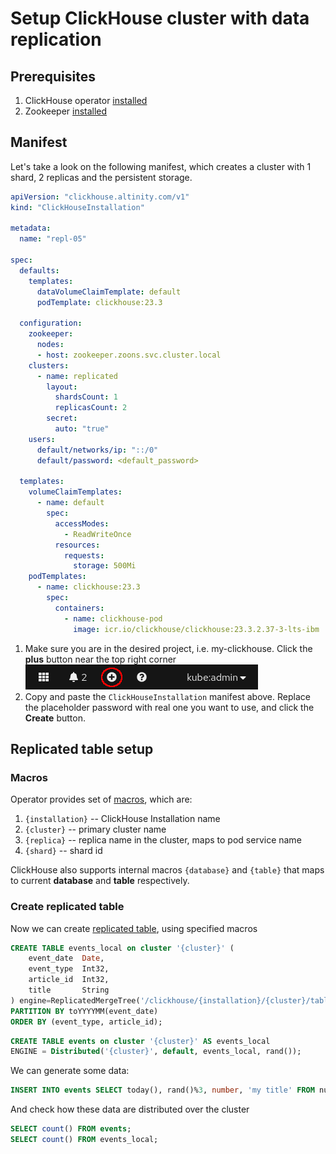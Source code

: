# Setup ClickHouse cluster with data replication

## Prerequisites

1. ClickHouse operator [installed][operator_installation_openshift.md]
1. Zookeeper [installed][zookeeper_setup_openshift.md]


## Manifest

Let's take a look on the following manifest, which creates a cluster with 1 shard, 2 replicas and the persistent storage.

```yaml
apiVersion: "clickhouse.altinity.com/v1"
kind: "ClickHouseInstallation"

metadata:
  name: "repl-05"

spec:
  defaults:
    templates: 
      dataVolumeClaimTemplate: default
      podTemplate: clickhouse:23.3
 
  configuration:
    zookeeper:
      nodes:
      - host: zookeeper.zoons.svc.cluster.local
    clusters:
      - name: replicated
        layout:
          shardsCount: 1
          replicasCount: 2
        secret:
          auto: "true"
    users:
      default/networks/ip: "::/0"
      default/password: <default_password>

  templates:
    volumeClaimTemplates:
      - name: default
        spec:
          accessModes:
            - ReadWriteOnce
          resources:
            requests:
              storage: 500Mi
    podTemplates:
      - name: clickhouse:23.3
        spec:
          containers:
            - name: clickhouse-pod
              image: icr.io/clickhouse/clickhouse:23.3.2.37-3-lts-ibm
```

1. Make sure you are in the desired project, i.e. my-clickhouse.
    Click the **plus** button near the top right corner\
    ![Plus button](./img/plus_button.png)
1. Copy and paste the ```ClickHouseInstallation``` manifest above.
    Replace the placeholder password with real one you want to use, and click the **Create** button.

## Replicated table setup

### Macros
Operator provides set of [macros][macros], which are:
 1. `{installation}` -- ClickHouse Installation name
 1. `{cluster}` -- primary cluster name
 1. `{replica}` -- replica name in the cluster, maps to pod service name
 1. `{shard}` -- shard id

ClickHouse also supports internal macros `{database}` and `{table}` that maps to current **database** and **table** respectively.

### Create replicated table

Now we can create [replicated table][replication], using specified macros

```sql
CREATE TABLE events_local on cluster '{cluster}' (
    event_date  Date,
    event_type  Int32,
    article_id  Int32,
    title       String
) engine=ReplicatedMergeTree('/clickhouse/{installation}/{cluster}/tables/{shard}/{database}/{table}', '{replica}')
PARTITION BY toYYYYMM(event_date)
ORDER BY (event_type, article_id);
```

```sql
CREATE TABLE events on cluster '{cluster}' AS events_local
ENGINE = Distributed('{cluster}', default, events_local, rand());
```

We can generate some data:
```sql
INSERT INTO events SELECT today(), rand()%3, number, 'my title' FROM numbers(100);
```

And check how these data are distributed over the cluster
```sql
SELECT count() FROM events;
SELECT count() FROM events_local;
```

[operator_installation_openshift.md]: ./operator_installation_openshift.md
[zookeeper_setup_openshift.md]: ./zookeeper_setup_openshift.md
[macros]: https://clickhouse.com/docs/en/operations/server-configuration-parameters/settings#macros
[replication]: https://clickhouse.com/docs/en/engines/table-engines/mergetree-family/replication
